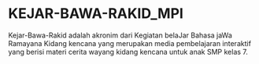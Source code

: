 # KEJAR-BAWA-RAKID_MPI
Kejar-Bawa-Rakid adalah akronim dari Kegiatan belaJar Bahasa jaWa Ramayana Kidang kencana yang merupakan media pembelajaran interaktif yang berisi materi cerita wayang kidang kencana untuk anak SMP kelas 7.

